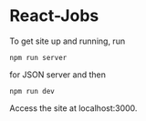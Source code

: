 # React-Jobs

To get site up and running, run 
```
npm run server
```
for JSON server and then 
```
npm run dev
```

Access the site at localhost:3000.

